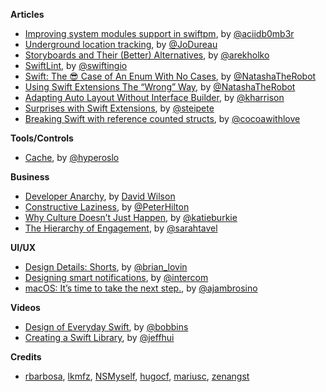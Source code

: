 **Articles**

* [Improving system modules support in swiftpm](http://ankit.im/swift/2016/03/26/improving-system-modules-support-in-swiftpm/), by [@aciidb0mb3r](https://twitter.com/aciidb0mb3r)
* [Underground location tracking](https://medium.com/snips-ai/underground-location-tracking-3ea56803dddc), by [@JoDureau](https://twitter.com/jodureau)
* [Storyboards and Their (Better) Alternatives](http://macoscope.com/blog/storyboards-and-their-better-alternatives/), by [@arekholko](https://twitter.com/arekholko)
* [SwiftLint](https://swifting.io/blog/2016/03/29/11-swiftlint/), by [@swiftingio](https://twitter.com/swiftingio)
* [Swift: The 😎 Case of An Enum With No Cases](https://www.natashatherobot.com/swift-enum-no-cases/), by [@NatashaTheRobot](https://twitter.com/NatashaTheRobot)
* [Using Swift Extensions The “Wrong” Way](https://www.natashatherobot.com/using-swift-extensions/), by [@NatashaTheRobot](https://twitter.com/NatashaTheRobot)
* [Adapting Auto Layout Without Interface Builder](http://useyourloaf.com/blog/adapting-auto-layout-without-interface-builder/), by [@kharrison](https://twitter.com/kharrison)
* [Surprises with Swift Extensions](https://pspdfkit.com/blog/2016/surprises-with-swift-extensions/), by [@steipete](https://twitter.com/steipete)
* [Breaking Swift with reference counted structs](http://www.cocoawithlove.com/blog/2016/03/27/on-delete.html), by [@cocoawithlove](https://twitter.com/cocoawithlove)

**Tools/Controls**

* [Cache](https://github.com/hyperoslo/Cache), by [@hyperoslo](https://twitter.com/hyperoslo)

**Business**

* [Developer Anarchy](http://dawilson.co.uk/blog/developer-anarchy/), by [David Wilson](http://twitter.com/mrdawilson)
* [Constructive Laziness](http://hilton.org.uk/blog/constructive-laziness), by [@PeterHilton](https://twitter.com/PeterHilton)
* [Why Culture Doesn’t Just Happen](https://readthink.com/why-culture-doesn-t-just-happen-a1692139b04d#.m5r50iqba), by [@katieburkie](katieburkie)
* [The Hierarchy of Engagement](https://medium.com/greylock-perspectives/the-hierarchy-of-engagement-5803bf4e6cfa#.l5eg3lmuy), by [@sarahtavel](https://twitter.com/sarahtavel)

**UI/UX**

* [Design Details: Shorts](http://www.brianlovin.com/design-details/shorts-for-ios), by [@brian_lovin](https://twitter.com/brian_lovin)
* [Designing smart notifications](https://medium.com/@intercom/designing-smart-notifications-36336b9c58fb#.pegph6e4j), by [@intercom](https://twitter.com/intercom)
* [macOS: It’s time to take the next step.](https://medium.com/swlh/macos-it-s-time-to-take-the-next-step-ee7871ccd3c7#.ixktu2dyx), by [@ajambrosino](https://twitter.com/ajambrosino)

**Videos**

* [Design of Everyday Swift](https://realm.io/news/tryswift-rachel-bobbins-design-everyday-swift/), by [@bobbins](https://twitter.com/bobbins)
* [Creating a Swift Library](https://realm.io/news/tryswift-jeff-hui-creating-a-swift-library/), by [@jeffhui](https://twitter.com/jeffhui)

**Credits**

* [rbarbosa](https://github.com/rbarbosa), [lkmfz](https://github.com/lkfmz), [NSMyself](https://github.com/NSMyself), [hugocf](https://github.com/hugocf), [mariusc](https://github.com/mariusc), [zenangst](https://github.com/zenangst)
